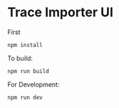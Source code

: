 # Trace Importer UI

First
```
npm install
```
To build:
```
npm run build
```
For Development:
```
npm run dev
```
